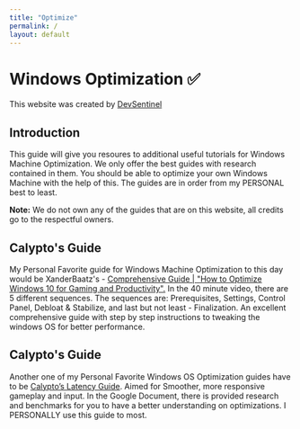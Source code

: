 ```yaml
---
title: "Optimize"
permalink: /
layout: default
---
```


# Windows Optimization ✅
This website was created by [DevSentinel](https://github.com/DevSentinel)
## Introduction

This guide will give you resoures to additional useful tutorials for Windows Machine Optimization. We only offer the best guides with research contained in them. You should be able to optimize your own Windows Machine with the help of this. The guides are in order from my PERSONAL best to least.

**Note:** We do not own any of the guides that are on this website, all credits go to the respectful owners.

## Calypto's Guide

My Personal Favorite guide for Windows Machine Optimization to this day would be XanderBaatz's -  [Comprehensive Guide | "How to Optimize Windows 10 for Gaming and Productivity".](https://www.youtube.com/watch?v=pJTCwSX9Ym8&t) In the 40 minute video, there are 5 different sequences. The sequences are: Prerequisites, Settings, Control Panel, Debloat & Stabilize, and last but not least - Finalization.  An excellent comprehensive guide with step by step instructions to tweaking the windows OS for better performance.

## Calypto's Guide

Another one of my Personal Favorite Windows OS Optimization guides have to be [Calypto’s Latency Guide](https://calypto.us). Aimed for Smoother, more responsive gameplay and input. In the Google Document, there is provided research and benchmarks for you to have a better understanding on optimizations. I PERSONALLY use this guide to most.
